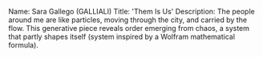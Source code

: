 Name: Sara Gallego (GALLIALI)
Title: 'Them Is Us'
Description:
The people around me are like particles, moving through the city, and carried by the flow.
This generative piece reveals order emerging from chaos, a system that partly shapes itself (system inspired by a Wolfram mathematical formula). 
